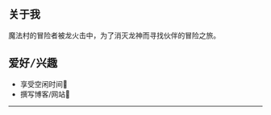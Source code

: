 <h2>
  <samp>
     关于我
  </samp>
</h2>
<p>
  <samp>
    魔法村的冒险者被龙火击中，为了消灭龙神而寻找伙伴的冒险之旅。
  </samp>
</p>

###

<h2>
  <samp>
    爱好/兴趣
  </samp>
</h2>
<p>
  <samp>
    <ul>
    <li>享受空闲时间🍃</li>
    <li>撰写博客/网站🔖</li>
    </ul>
  </samp>
</p>

____
